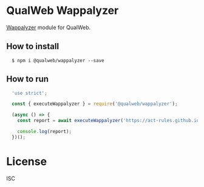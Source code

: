 # QualWeb Wappalyzer

[Wappalyzer](https://www.wappalyzer.com/) module for QualWeb.

## How to install

```shell
  $ npm i @qualweb/wappalyzer --save
```

## How to run

```javascript
  'use strict';

  const { executeWappalyzer } = require('@qualweb/wappalyzer');

  (async () => {
    const report = await executeWappalyzer('https://act-rules.github.io/pages/about/');

    console.log(report);
  })();
```

# License

ISC